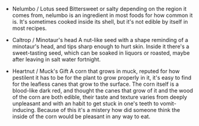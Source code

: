  - Nelumbo / Lotus seed
Bittersweet or salty depending on the region it comes from, nelumbo is an ingredient in most foods for how common it is. It's sometimes cooked inside its shell, but it's not edible by itself in most recipes.

 - Caltrop / Minotaur's head
A nut-like seed with a shape reminding of a minotaur's head, and tips sharp enough to hurt skin. Inside it there's a sweet-tasting seed, which can be soaked in liquors or roasted, maybe after leaving in salt water fortnight.

 - Heartnut / Muck's Gift
A corn that grows in muck, reputed for how pestilent it has to be for the plant to grow properly in it, it's easy to find for the leafless canes that grow to the surface. The corn itself is a blood-like dark red, and thought the canes that grow of it and the wood of the corn are both edible, their taste and texture varies from deeply unpleasant and with an habit to get stuck in one's teeth to vomit-inducing. Because of this it's a mistery how did someone think the inside of the corn would be pleasant in any way to eat.